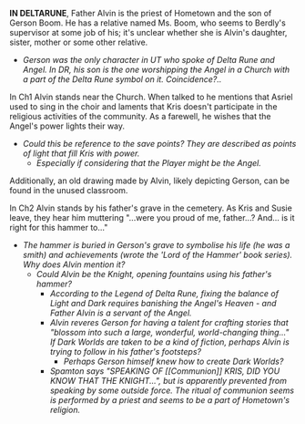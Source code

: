 **IN DELTARUNE**, Father Alvin is the priest of Hometown and the son of <a onclick="loadFile('Gerson Boom.md')">Gerson Boom</a>. He has a relative named Ms. Boom, who seems to Berdly's supervisor at some job of his; it's unclear whether she is Alvin's daughter, sister, mother or some other relative.
- _Gerson was the only character in UT who spoke of Delta Rune and <a onclick="loadFile('Angel.md')">Angel</a>. In DR, his son is the one worshipping the Angel in a <a onclick="loadFile('Church.md')">Church</a> with a part of the Delta Rune symbol on it. Coincidence?.._

In Ch1 Alvin stands near the <a onclick="loadFile('Church.md')">Church</a>. When talked to he mentions that <a onclick="loadFile('Asriel.md')">Asriel</a> used to sing in the choir and laments that <a onclick="loadFile('Kris.md')">Kris</a> doesn't participate in the religious activities of the community. As a farewell, he wishes that the Angel's power lights their way.
- _Could this be reference to the save points? They are described as points of light that fill Kris with power._
	- _Especially if considering that the <a onclick="loadFile('Red Soul.md')">Player</a> might be the <a onclick="loadFile('Angel.md')">Angel</a>._

Additionally, an old drawing made by Alvin, likely depicting Gerson, can be found in the unused classroom.

In Ch2 Alvin stands by his father's grave in the cemetery. As <a onclick="loadFile('Kris.md')">Kris</a> and <a onclick="loadFile('Susie.md')">Susie</a> leave, they hear him muttering "...were you proud of me, father...? And... is it right for this hammer to..."
- _The hammer is buried in <a onclick="loadFile('Gerson.md')">Gerson's</a> grave to symbolise his life (he was a smith) and achievements (wrote the 'Lord of the Hammer' book series). Why does Alvin mention it?_
	- _Could Alvin be <a onclick="loadFile('Knight.md')">the Knight</a>, opening fountains using his father's hammer?_
		- _According to <a onclick="loadFile('Prophecy.md')">the Legend of Delta Rune</a>, fixing the balance of Light and Dark requires banishing the <a onclick="loadFile('Angel.md')">Angel's</a> <a onclick="loadFile('Heaven.md')">Heaven</a> - and Father Alvin is a servant of the Angel._
		- _Alvin reveres Gerson for having a talent for crafting stories that "blossom into such a large, wonderful, world-changing thing..." If <a onclick="loadFile('Dark Worlds.md')">Dark Worlds</a> are taken to be a kind of fiction, perhaps Alvin is trying to follow in his father's footsteps?_
			- _Perhaps Gerson himself knew how to create Dark Worlds?_
		- _<a onclick="loadFile('Spamton G. Spamton.md')">Spamton</a> says "SPEAKING OF \[\[Communion]] KRIS, DID YOU KNOW THAT THE KNIGHT...", but is apparently prevented from speaking by some outside force. The ritual of communion seems is performed by a priest and seems to be a part of Hometown's religion._